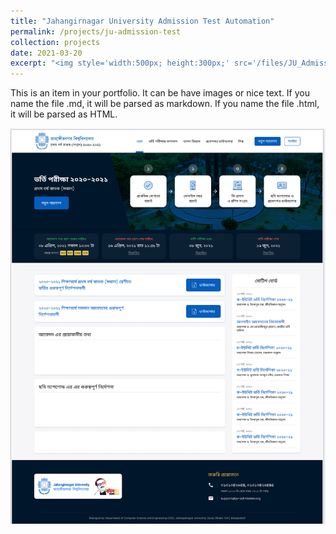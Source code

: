 ```yaml
---
title: "Jahangirnagar University Admission Test Automation"
permalink: /projects/ju-admission-test
collection: projects
date: 2021-03-20
excerpt: "<img style='width:500px; height:300px;' src='/files/JU_Admission_Test.png' alt='JU Admission Test'>"
---
```


This is an item in your portfolio. It can be have images or nice text. If you name the file .md, it will be parsed as markdown. If you name the file .html, it will be parsed as HTML.

<img  src='/files/JU_Admission_Test.png' alt='JU Admission Test'>